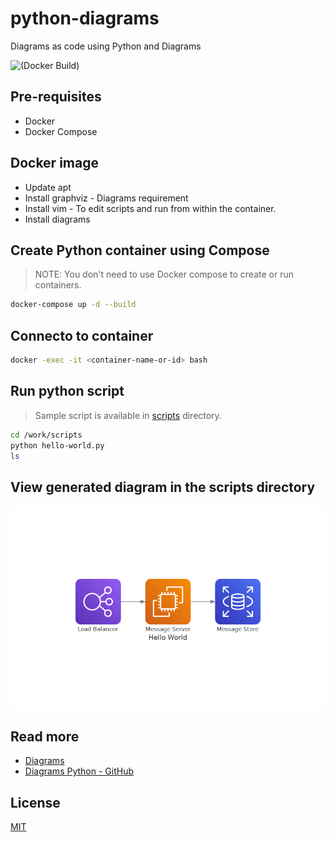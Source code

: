 # python-diagrams
Diagrams as code using Python and Diagrams

![(Docker Build)](https://github.com/mujahidk/python-diagrams/workflows/(Unnamed%20workflow)/badge.svg)

## Pre-requisites

- Docker
- Docker Compose

## Docker image

- Update apt
- Install graphviz - Diagrams requirement
- Install vim - To edit scripts and run from within the container.
- Install diagrams

## Create Python container using Compose

> NOTE: You don't need to use Docker compose to create or run containers.

```bash
docker-compose up -d --build
```

## Connecto to container

```bash
docker -exec -it <container-name-or-id> bash
```

## Run python script

> Sample script is available in [scripts](scripts/) directory.

```bash
cd /work/scripts
python hello-world.py
ls
```

## View generated diagram in the scripts directory

![Hello, World](scripts/hello_world.png)

## Read more

- [Diagrams](https://diagrams.mingrammer.com/)
- [Diagrams Python - GitHub](https://github.com/mingrammer/diagrams)

## License
[MIT](LICENSE)
 
